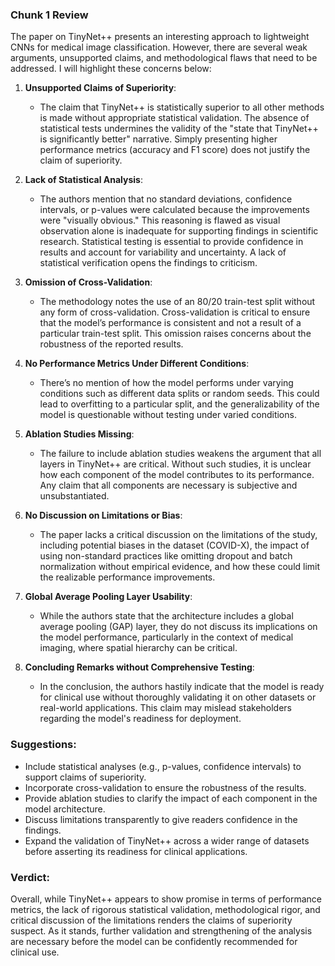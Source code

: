 ### Chunk 1 Review
The paper on TinyNet++ presents an interesting approach to lightweight CNNs for medical image classification. However, there are several weak arguments, unsupported claims, and methodological flaws that need to be addressed. I will highlight these concerns below:

1. **Unsupported Claims of Superiority**:
   - The claim that TinyNet++ is statistically superior to all other methods is made without appropriate statistical validation. The absence of statistical tests undermines the validity of the "state that TinyNet++ is significantly better" narrative. Simply presenting higher performance metrics (accuracy and F1 score) does not justify the claim of superiority.

2. **Lack of Statistical Analysis**:
   - The authors mention that no standard deviations, confidence intervals, or p-values were calculated because the improvements were "visually obvious." This reasoning is flawed as visual observation alone is inadequate for supporting findings in scientific research. Statistical testing is essential to provide confidence in results and account for variability and uncertainty. A lack of statistical verification opens the findings to criticism.

3. **Omission of Cross-Validation**:
   - The methodology notes the use of an 80/20 train-test split without any form of cross-validation. Cross-validation is critical to ensure that the model’s performance is consistent and not a result of a particular train-test split. This omission raises concerns about the robustness of the reported results.

4. **No Performance Metrics Under Different Conditions**:
   - There’s no mention of how the model performs under varying conditions such as different data splits or random seeds. This could lead to overfitting to a particular split, and the generalizability of the model is questionable without testing under varied conditions.

5. **Ablation Studies Missing**:
   - The failure to include ablation studies weakens the argument that all layers in TinyNet++ are critical. Without such studies, it is unclear how each component of the model contributes to its performance. Any claim that all components are necessary is subjective and unsubstantiated.

6. **No Discussion on Limitations or Bias**:
   - The paper lacks a critical discussion on the limitations of the study, including potential biases in the dataset (COVID-X), the impact of using non-standard practices like omitting dropout and batch normalization without empirical evidence, and how these could limit the realizable performance improvements.

7. **Global Average Pooling Layer Usability**:
   - While the authors state that the architecture includes a global average pooling (GAP) layer, they do not discuss its implications on the model performance, particularly in the context of medical imaging, where spatial hierarchy can be critical.

8. **Concluding Remarks without Comprehensive Testing**:
   - In the conclusion, the authors hastily indicate that the model is ready for clinical use without thoroughly validating it on other datasets or real-world applications. This claim may mislead stakeholders regarding the model's readiness for deployment.

### Suggestions:
- Include statistical analyses (e.g., p-values, confidence intervals) to support claims of superiority.
- Incorporate cross-validation to ensure the robustness of the results.
- Provide ablation studies to clarify the impact of each component in the model architecture.
- Discuss limitations transparently to give readers confidence in the findings.
- Expand the validation of TinyNet++ across a wider range of datasets before asserting its readiness for clinical applications.

### Verdict:
Overall, while TinyNet++ appears to show promise in terms of performance metrics, the lack of rigorous statistical validation, methodological rigor, and critical discussion of the limitations renders the claims of superiority suspect. As it stands, further validation and strengthening of the analysis are necessary before the model can be confidently recommended for clinical use.